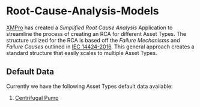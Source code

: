 # Root-Cause-Analysis-Models

[XMPro](https://xmpro.com/) has created a *Simplified Root Cause Analysis* Application to streamline the process of creating an RCA for different Asset Types.
The structure utilized for the RCA is based off the *Failure Mechanisms* and *Failure Causes* outlined in  [IEC 14424-2016](https://www.iso.org/standard/64076.html).
This general approach creates a standard structure that easily scales to multiple Asset Types.

## Default Data

Currently we have the following Asset Types default data available:

1. <a>  [Centrifugal Pump](https://github.com/XMPro/Root-Cause-Analysis-Models/blob/main/Asset%20Models/Centrifugal%20Pump.md)

